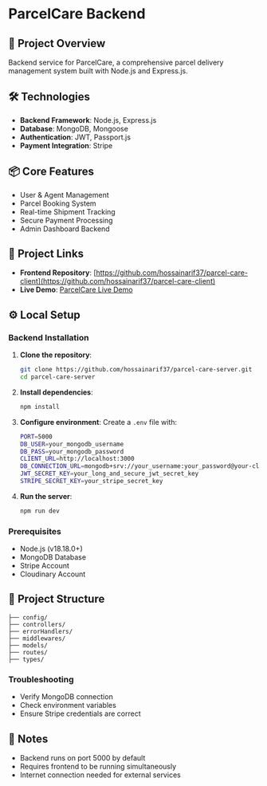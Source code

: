 # ParcelCare Backend

## 🚀 Project Overview
Backend service for ParcelCare, a comprehensive parcel delivery management system built with Node.js and Express.js.

## 🛠️ Technologies
- **Backend Framework**: Node.js, Express.js
- **Database**: MongoDB, Mongoose
- **Authentication**: JWT, Passport.js
- **Payment Integration**: Stripe

## 📦 Core Features
- User & Agent Management
- Parcel Booking System
- Real-time Shipment Tracking
- Secure Payment Processing
- Admin Dashboard Backend

## 🔗 Project Links
- **Frontend Repository**: [https://github.com/hossainarif37/parcel-care-client](https://github.com/hossainarif37/parcel-care-client)
- **Live Demo**: [ParcelCare Live Demo](https://parcel-care.vercel.app)

## ⚙️ Local Setup

### **Backend Installation**
1. **Clone the repository**:
    ```bash
    git clone https://github.com/hossainarif37/parcel-care-server.git
    cd parcel-care-server
    ```

2. **Install dependencies**:
    ```bash
    npm install
    ```

3. **Configure environment**:
    Create a `.env` file with:
    ```bash
    PORT=5000
    DB_USER=your_mongodb_username
    DB_PASS=your_mongodb_password
    CLIENT_URL=http://localhost:3000
    DB_CONNECTION_URL=mongodb+srv://your_username:your_password@your-cluster.mongodb.net/parcel-care
    JWT_SECRET_KEY=your_long_and_secure_jwt_secret_key
    STRIPE_SECRET_KEY=your_stripe_secret_key
    ```

4. **Run the server**:
    ```bash
    npm run dev
    ```

### **Prerequisites**
- Node.js (v18.18.0+)
- MongoDB Database
- Stripe Account
- Cloudinary Account

## 📂 Project Structure
```
├── config/
├── controllers/
├── errorHandlers/
├── middlewares/
├── models/
├── routes/
├── types/
```

### **Troubleshooting**
- Verify MongoDB connection
- Check environment variables
- Ensure Stripe credentials are correct

## 📝 Notes
- Backend runs on port 5000 by default
- Requires frontend to be running simultaneously
- Internet connection needed for external services